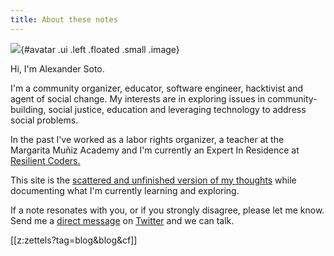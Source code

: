 ```yaml
---
title: About these notes
---
```


![](https://avatars3.githubusercontent.com/u/60619625?s=400&u=2b2ae2ea1f02f658829d8529f412b9093ce4ae51&v=4){#avatar .ui .left .floated .small .image}

Hi, I'm Alexander Soto.

I'm a community organizer, educator, software engineer, hacktivist and agent of social change. My interests are in exploring issues in community-building, social justice, education and leveraging technology to address social problems.

In the past I've worked as a labor rights organizer, a teacher at the Margarita Muñiz Academy and I'm currently an Expert In Residence at [Resilient Coders.](https://www.resilientcoders.org/)

This site is the [scattered and unfinished version of my thoughts](https://alexsoto.dev/impulse.html) while documenting what I'm currently learning and exploring.

If a note resonates with you, or if you strongly disagree, please let me know. Send me a [direct message](https://twitter.com/messages/compose?recipient_id=4648173315) on [Twitter](https://twitter.com/alexsoto_dev) and we can talk.

[[z:zettels?tag=blog&blog&cf]]
